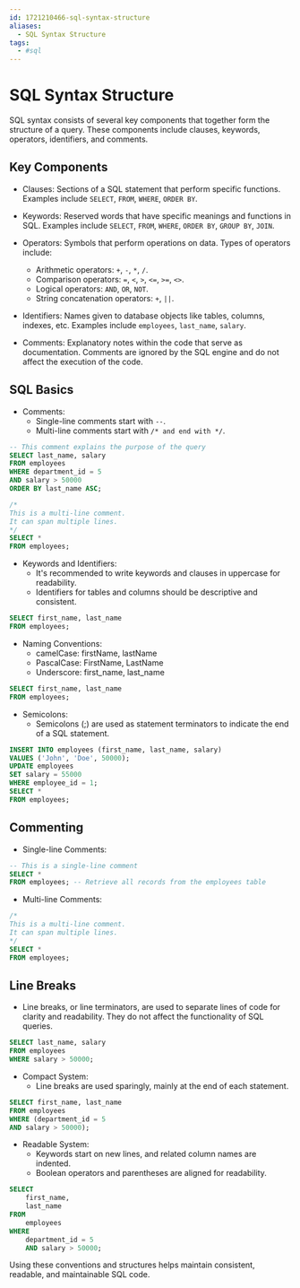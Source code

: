 ```yaml
---
id: 1721210466-sql-syntax-structure
aliases:
  - SQL Syntax Structure
tags: 
  - #sql
---
```


# SQL Syntax Structure

SQL syntax consists of several key components that together form the structure of a query. These components include clauses, keywords, operators, identifiers, and comments.

## Key Components
- Clauses: Sections of a SQL statement that perform specific functions. 
  Examples include `SELECT`, `FROM`, `WHERE`, `ORDER BY`.

- Keywords: Reserved words that have specific meanings and functions in SQL.
  Examples include `SELECT`, `FROM`, `WHERE`, `ORDER BY`, `GROUP BY`, `JOIN`.

- Operators: Symbols that perform operations on data. Types of operators include:
  - Arithmetic operators: `+`, `-`, `*`, `/`.
  - Comparison operators: `=`, `<`, `>`, `<=`, `>=`, `<>`.
  - Logical operators: `AND`, `OR`, `NOT`.
  - String concatenation operators: `+`, `||`.
- Identifiers: Names given to database objects like tables, columns, indexes, etc. Examples include `employees`, `last_name`, `salary`.
- Comments: Explanatory notes within the code that serve as documentation. Comments are ignored by the SQL engine and do not affect the execution of the code.

## SQL Basics
- Comments:
  - Single-line comments start with `--`.
  - Multi-line comments start with `/* and end with */`.

```sql
-- This comment explains the purpose of the query
SELECT last_name, salary
FROM employees
WHERE department_id = 5
AND salary > 50000
ORDER BY last_name ASC;
```
```sql
/*
This is a multi-line comment.
It can span multiple lines.
*/
SELECT * 
FROM employees;
```

- Keywords and Identifiers:
  - It's recommended to write keywords and clauses in uppercase for readability.
  - Identifiers for tables and columns should be descriptive and consistent.

```sql
SELECT first_name, last_name
FROM employees;
```
- Naming Conventions:
  - camelCase: firstName, lastName
  - PascalCase: FirstName, LastName
  - Underscore: first_name, last_name

```sql
SELECT first_name, last_name
FROM employees;
```

- Semicolons:
  - Semicolons (;) are used as statement terminators to indicate the end of a SQL statement.

```sql
INSERT INTO employees (first_name, last_name, salary)
VALUES ('John', 'Doe', 50000);
UPDATE employees
SET salary = 55000
WHERE employee_id = 1;
SELECT *
FROM employees;
```

## Commenting
- Single-line Comments:

```sql
-- This is a single-line comment
SELECT *
FROM employees; -- Retrieve all records from the employees table
```
- Multi-line Comments:

```sql
/*
This is a multi-line comment.
It can span multiple lines.
*/
SELECT *
FROM employees;
```
## Line Breaks
- Line breaks, or line terminators, are used to separate lines of code for clarity and readability. They do not affect the functionality of SQL queries.

```sql
SELECT last_name, salary
FROM employees
WHERE salary > 50000;
```
- Compact System:
  - Line breaks are used sparingly, mainly at the end of each statement.

```sql
SELECT first_name, last_name
FROM employees
WHERE (department_id = 5
AND salary > 50000);
```

- Readable System:
  - Keywords start on new lines, and related column names are indented.
  - Boolean operators and parentheses are aligned for readability.

```sql
SELECT
    first_name,
    last_name
FROM
    employees
WHERE
    department_id = 5
    AND salary > 50000;
```
Using these conventions and structures helps maintain consistent, readable, and maintainable SQL code.
